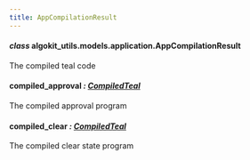 ```yaml
---
title: AppCompilationResult
---
```

#### *class* algokit_utils.models.application.AppCompilationResult

The compiled teal code

#### compiled_approval *: [CompiledTeal](/reference/algokit-utils-py/api/models/application/compiledteal/#algokit_utils.models.application.CompiledTeal)*

The compiled approval program

#### compiled_clear *: [CompiledTeal](/reference/algokit-utils-py/api/models/application/compiledteal/#algokit_utils.models.application.CompiledTeal)*

The compiled clear state program